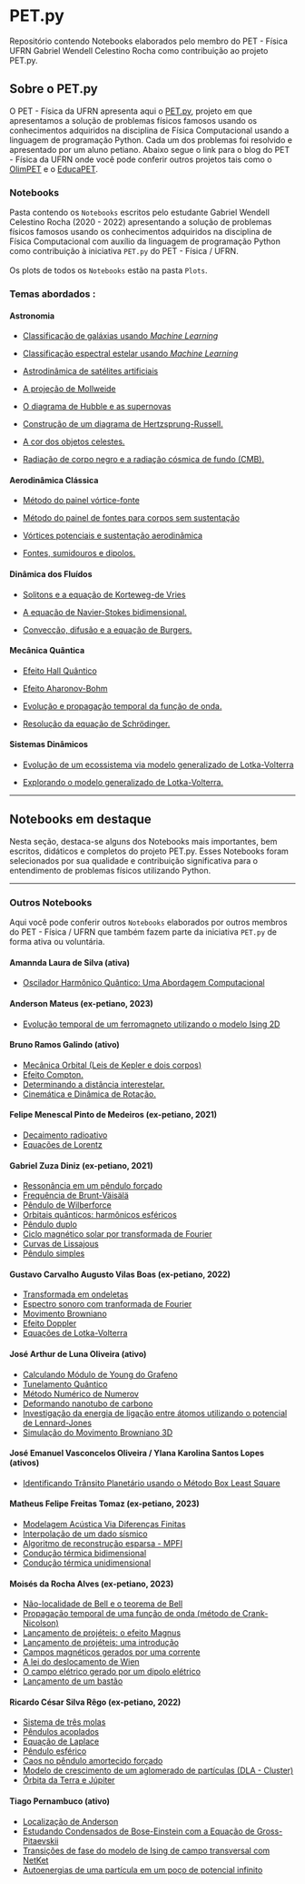 # PET.py
Repositório contendo Notebooks elaborados pelo membro do PET - Física UFRN Gabriel Wendell Celestino Rocha como contribuição ao projeto PET.py.

## Sobre o PET.py
O PET - Física da UFRN apresenta aqui o [PET.py](https://petfisica.home.blog/pet-py/), projeto em que apresentamos a solução de problemas físicos famosos usando os conhecimentos adquiridos na disciplina de Física Computacional usando a linguagem de programação Python. Cada um dos problemas foi resolvido e apresentado por um aluno petiano. Abaixo segue o link para o blog do PET - Física da UFRN onde você pode conferir outros projetos tais como o [OlimPET](https://petfisica.home.blog/olimpet/) e o [EducaPET](https://petfisica.home.blog/educapet/). 


### Notebooks
Pasta contendo os `Notebooks` escritos pelo estudante Gabriel Wendell Celestino Rocha (2020 - 2022) apresentando a solução de problemas físicos famosos usando os conhecimentos adquiridos na disciplina de Física Computacional com auxílio da linguagem de programação Python como contribuição à iniciativa `PET.py` do PET - Física / UFRN. \
\
Os plots de todos os `Notebooks` estão na pasta `Plots`.

### Temas abordados :

#### Astronomia

- [Classificação de galáxias usando *Machine Learning*](https://github.com/GabrielWendell/PET.py/blob/main/Notebooks/Classificação%20de%20galáxias%20usando%20ML.ipynb)

- [Classificação espectral estelar usando *Machine Learning*](https://github.com/GabrielWendell/PET.py/blob/main/Notebooks/Classificação%20espectral%20estelar%20usando%20ML.ipynb)

- [Astrodinâmica de satélites artificiais](https://github.com/GabrielWendell/PET.py/blob/main/Notebooks/Astrodinâmica%20de%20satélites%20artificiais.md)

- [A projeção de Mollweide](https://github.com/GabrielWendell/PET.py/blob/main/Notebooks/A%20projeção%20de%20Mollweide.ipynb)

- [O diagrama de Hubble e as supernovas](https://github.com/GabrielWendell/PET.py/blob/main/Notebooks/O%20Diagrama%20de%20Hubble%20e%20as%20supernovas.ipynb)

- [Construção de um diagrama de Hertzsprung-Russell.](https://github.com/GabrielWendell/PET.py/blob/main/Notebooks/Construção%20de%20um%20diagrama%20de%20Hertzsprung-Russell.ipynb)

- [A cor dos objetos celestes.](https://github.com/GabrielWendell/PET.py/blob/main/Notebooks/A%20cor%20dos%20objetos%20celestes.ipynb)

- [Radiação de corpo negro e a radiação cósmica de fundo (CMB).](https://github.com/GabrielWendell/PET.py/blob/main/Notebooks/A%20radiação%20do%20corpo%20negro%20e%20a%20radiação%20cósmica%20de%20fundo%20(CMB).ipynb)


#### Aerodinâmica Clássica

- [Método do painel vórtice-fonte](https://github.com/GabrielWendell/PET.py/blob/main/Notebooks/Método%20do%20painel%20vórtice-fonte.ipynb)

- [Método do painel de fontes para corpos sem sustentação](https://github.com/GabrielWendell/PET.py/blob/main/Notebooks/Método%20do%20painel%20de%20fontes%20para%20corpos%20sem%20sustentação.ipynb)

- [Vórtices potenciais e sustentação aerodinâmica](https://github.com/GabrielWendell/PET.py/blob/main/Notebooks/Vórtices%20potenciais%20e%20sustentação%20aerodinâmica.ipynb)

- [Fontes, sumidouros e dipolos.](https://github.com/GabrielWendell/PET.py/blob/main/Notebooks/Fontes%2C%20Sumidouros%20e%20Dipolos.ipynb)


#### Dinâmica dos Fluídos

- [Solitons e a equação de Korteweg-de Vries](https://drive.google.com/file/d/184u9BKCwrl2ym8M-A7q0NvcaWEQAsmK1/view?usp=share_link)

- [A equação de Navier-Stokes bidimensional.](https://github.com/GabrielWendell/PET.py/blob/main/Notebooks/A%20equação%20de%20Navier-Stokes%202D.ipynb)

- [Convecção, difusão e a equação de Burgers.](https://github.com/GabrielWendell/PET.py/blob/main/Notebooks/Convecção%2C%20difusão%20e%20a%20equação%20de%20Burgers.ipynb)



#### Mecânica Quântica

- [Efeito Hall Quântico](https://github.com/GabrielWendell/PET.py/blob/main/Notebooks/Efeito%20Hall%20Quântico.ipynb)

- [Efeito Aharonov-Bohm](https://github.com/GabrielWendell/PET.py/blob/main/Notebooks/Efeito%20Aharonov-Bohm.ipynb)

- [Evolução e propagação temporal da função de onda.](https://github.com/GabrielWendell/PET.py/blob/main/Notebooks/Evolução%20e%20propagação%20temporal%20da%20função%20de%20onda.ipynb)

- [Resolução da equação de Schrödinger.](https://github.com/GabrielWendell/PET.py/blob/main/Notebooks/Resolvendo%20numericamente%20a%20equação%20de%20Schrödinger.ipynb)


#### Sistemas Dinâmicos
- [Evolução de um ecossistema via modelo generalizado de Lotka-Volterra](https://github.com/GabrielWendell/PET.py/blob/main/Notebooks/Evolução%20de%20um%20ecossistema%20via%20gLV.ipynb)

- [Explorando o modelo generalizado de Lotka-Volterra.](https://github.com/GabrielWendell/PET.py/blob/main/Notebooks/Explorando%20o%20modelo%20generalizado%20de%20Lotka-Volterra.ipynb)

---

## Notebooks em destaque
Nesta seção, destaca-se alguns dos Notebooks mais importantes, bem escritos, didáticos e completos do projeto PET.py. Esses Notebooks foram selecionados por sua qualidade e contribuição significativa para o entendimento de problemas físicos utilizando Python.

---

### Outros Notebooks
Aqui você pode conferir outros `Notebooks` elaborados por outros membros do PET - Física / UFRN que também fazem parte da iniciativa `PET.py` de forma ativa ou voluntária.

#### Amannda Laura de Silva (ativa)
- [Oscilador Harmônico Quântico: Uma Abordagem Computacional](https://github.com/PETfisicaUFRN/PET.py/blob/main/Notebooks/Oscilador%20Harm%C3%B4nico%20Qu%C3%A2ntico%20Uma%20Abordagem%C2%A0Computacional.ipynb)

#### Anderson Mateus (ex-petiano, 2023)
- [Evolução temporal de um ferromagneto utilizando o modelo Ising 2D](https://github.com/andersonmsn0/PET.py/blob/main/Simulando%20ferromagneto%20modelo%20ising%202d/Simulando%20ferromagneto%20modelo%20ising%202d.ipynb)


#### Bruno Ramos Galindo (ativo)
- [Mecânica Orbital (Leis de Kepler e dois corpos)](https://github.com/PETfisicaUFRN/PET.py/blob/main/Notebooks/Mec%C3%A2nica%20Orbital.ipynb)
- [Efeito Compton.](https://github.com/PETfisicaUFRN/PET.py/blob/main/Notebooks/Efeito%20Compton.ipynb)
- [Determinando a distância interestelar.](https://github.com/PETfisicaUFRN/PET.py/blob/main/Notebooks/Determinando%20a%20dist%C3%A2ncia%20interestelar.ipynb)
- [Cinemática e Dinâmica de Rotação.](https://github.com/Elbruno237/PET.py/blob/main/Cinematica_e_Dinamica_rotacional.ipynb)


#### Felipe Menescal Pinto de Medeiros (ex-petiano, 2021)
- [Decaimento radioativo](https://github.com/felipemenescal/PET.py/blob/master/radioatividade.ipynb)
- [Equações de Lorentz](https://github.com/felipemenescal/PET.py/blob/master/lorenz.ipynb)

#### Gabriel Zuza Diniz (ex-petiano, 2021)
- [Ressonância em um pêndulo forçado](https://github.com/GabrielZuza/PET/blob/master/%20Ressonância%20em%20um%20Pêndulo%20Forçado.ipynb)
- [Frequência de Brunt-Väisälä](https://github.com/GabrielZuza/PET/blob/master/Brunt-Vaisala_frequency.ipynb)
- [Pêndulo de Wilberforce](https://github.com/GabrielZuza/PET/blob/master/Wilberforce_Pendulum.ipynb)
- [Orbitais quânticos: harmônicos esféricos](https://github.com/GabrielZuza/PET/blob/master/Quantum_Orbitals_Spherical_harmonics.ipynb)
- [Pêndulo duplo](https://github.com/GabrielZuza/PET/blob/master/Duble_Pendulum.ipynb)
- [Ciclo magnético solar por transformada de Fourier](https://github.com/GabrielZuza/PET/blob/master/Sunspots.ipynb)
- [Curvas de Lissajous](https://github.com/GabrielZuza/PET/blob/master/Curva_de_lissajous.ipynb)
- [Pêndulo simples](https://github.com/GabrielZuza/PET/blob/master/Pendulo_Simples.ipynb)


#### Gustavo Carvalho Augusto Vilas Boas (ex-petiano, 2022)
- [Transformada em ondeletas](https://github.com/gustavoavb/PET.py/blob/master/Wavelets.ipynb)
- [Espectro sonoro com tranformada de Fourier](https://github.com/gustavoavb/PET.py/blob/master/EspectroSonoro.ipynb)
- [Movimento Browniano](https://github.com/gustavoavb/PET.py/blob/master/MovimentoBrowniano.ipynb) 
- [Efeito Doppler](https://github.com/gustavoavb/PET.py/blob/master/Efeito%20Doppler.ipynb)
- [Equações de Lotka-Volterra](https://github.com/gustavoavb/PET.py/blob/master/Equações_de_Lotka-Volterra.ipynb)



#### José Arthur de Luna Oliveira (ativo)
- [Calculando Módulo de Young do Grafeno](https://github.com/PETfisicaUFRN/PET.py/blob/main/Notebooks/Calculando_Modulo_de_Young_do_Grafeno.ipynb)
- [Tunelamento Quântico](https://github.com/PETfisicaUFRN/PET.py/blob/main/Notebooks/Tunalamento_quantico.ipynb)
- [Método Numérico de Numerov](https://github.com/PETfisicaUFRN/PET.py/blob/main/Notebooks/Metodo_de_Numerov.ipynb)
- [Deformando nanotubo de carbono](https://github.com/PETfisicaUFRN/PET.py/blob/main/Notebooks/Deformando%20nanotubo%20de%20carbono.ipynb)
- [Investigação da energia de ligação entre átomos utilizando o potencial de Lennard-Jones](https://github.com/PETfisicaUFRN/PET.py/blob/main/Notebooks/Investiga%C3%A7%C3%A3o%20da%20energia%20de%20liga%C3%A7%C3%A3o%20entre%20%C3%A1tomos%20utilizando%20o%20potencial%20de%20Lennard-Jones.ipynb)
- [Simulação do Movimento Browniano 3D](https://github.com/Josearthur266/PET.py/blob/main/Notebooks/Simulação%20do%20Movimento%20Browniano%203D.md)


#### José Emanuel Vasconcelos Oliveira / Ylana Karolina Santos Lopes (ativos)
- [Identificando Trânsito Planetário usando o Método Box Least Square](https://github.com/PETfisicaUFRN/PET.py/blob/main/Notebooks/Identificando%20Tr%C3%A2nsito%20Planet%C3%A1rio.ipynb)



#### Matheus Felipe Freitas Tomaz (ex-petiano, 2023)
- [Modelagem Acústica Via Diferenças Finitas](https://github.com/PETfisicaUFRN/PET.py/blob/main/Notebooks/Modelagem%20ac%C3%BAstica%20via%20diferen%C3%A7as%20finitas.ipynb)
- [Interpolação de um dado sísmico](https://github.com/MathPhelip/PET.py/blob/main/Notebooks/Interpolação%20de%20um%20dado%20sísmico.ipynb)
- [Algoritmo de reconstrução esparsa - MPFI](https://github.com/MathPhelip/PET.py/blob/main/Notebooks/Algoritmo%20de%20reconstru%C3%A7%C3%A3o%20esparsa%20-%20MPFI.ipynb)
- [Condução térmica bidimensional](https://github.com/MathPhelip/PET.py/blob/main/CONDUÇÃO%20TÉRMICA%202D%20(1).ipynb)
- [Condução térmica unidimensional](https://github.com/MathPhelip/PET.py/blob/main/CONDUÇÃO%20TÉRMICA%201D.ipynb)


#### Moisés da Rocha Alves (ex-petiano, 2023)
- [Não-localidade de Bell e o teorema de Bell](https://github.com/PETfisicaUFRN/PET.py/blob/main/Notebooks/N%C3%A3o-localidade%20de%20Bell%20e%20o%20teorema%20de%20Bell.ipynb)
- [Propagação temporal de uma função de onda (método de Crank-Nicolson)](https://github.com/moseseusueus/PET.py/blob/main/Notebooks/Propaga%C3%A7%C3%A3o%20temporal%20de%20uma%20fun%C3%A7%C3%A3o%20de%20onda%20(m%C3%A9todo%20de%20Crank-Nicolson).ipynb)
- [Lançamento de projéteis: o efeito Magnus](https://github.com/moseseusueus/PET.py/blob/main/Notebooks/Lançamento%20de%20projéteis%2C%20o%20efeito%20Magnus.ipynb)
- [Lançamento de projéteis: uma introdução](https://github.com/moseseusueus/PET.py/blob/main/Notebooks/Lançamento%20de%20projéteis%2C%20uma%20introdução.ipynb)
- [Campos magnéticos gerados por uma corrente](https://github.com/moseseusueus/PET.py/blob/main/Notebooks/Campos%20magnéticos%20gerados%20por%20uma%20corrente.ipynb)
- [A lei do deslocamento de Wien](https://github.com/moseseusueus/PET.py/blob/main/Notebooks/A%20lei%20do%20deslocamento%20de%20Wien.ipynb)
- [O campo elétrico gerado por um dipolo elétrico](https://github.com/moseseusueus/PET.py/blob/main/Notebooks/O%20campo%20elétrico%20gerado%20por%20um%20dipolo%20elétrico.ipynb)
- [Lançamento de um bastão](https://github.com/moseseusueus/PET.py/blob/main/Notebooks/O%20lançamento%20de%20um%20bastão.ipynb)


#### Ricardo César Silva Rêgo (ex-petiano, 2022)
- [Sistema de três molas](https://github.com/Ricardo-PET/Tres-molas/blob/main/Tres-molas-checkpoint.ipynb)
- [Pêndulos acoplados](https://github.com/Ricardo-PET/P-ndulos_acoplados/blob/main/Pêndulos_acoplados-checkpoint.ipynb)
- [Equação de Laplace](https://github.com/Ricardo-PET/Equacao_de_Laplace/blob/main/Equação_Laplace-checkpoint.ipynb)
- [Pêndulo esférico](https://github.com/Ricardo-PET/Pendulo_Esferico/blob/main/Pêndulo_3D-checkpoint.ipynb)
- [Caos no pêndulo amortecido forçado](https://github.com/Ricardo-PET/Caos_no_pendulo_amortecido_forcado/blob/master/Caos_no_pêndulo_amortecido_forçado-checkpoint.ipynb)
- [Modelo de crescimento de um aglomerado de partículas (DLA - Cluster)](https://github.com/Ricardo-PET/Modelo_de_crescimento_de_um_aglomerado-DLA-/blob/master/Cluster_growth_model%20(DLA-Cluster)-checkpoint.ipynb)
- [Órbita da Terra e Júpiter](https://github.com/Ricardo-PET/Orbita_Da_Terra_E_Jupiter/blob/master/Problema_de_tres_corpos-checkpoint.ipynb)


#### Tiago Pernambuco (ativo)
- [Localização de Anderson](https://github.com/PETfisicaUFRN/PET.py/blob/main/Notebooks/Localiza%C3%A7%C3%A3o%20de%20Anderson.ipynb)
- [Estudando Condensados de Bose-Einstein com a Equação de Gross-Pitaevskii](https://github.com/PETfisicaUFRN/PET.py/blob/main/Notebooks/A%20Equa%C3%A7%C3%A3o%20de%20Gross-Pitaevskii.ipynb)
- [Transições de fase do modelo de Ising de campo transversal com NetKet](https://github.com/PETfisicaUFRN/PET.py/blob/main/Notebooks/Transições%20de%20fase%20do%20modelo%20de%20Ising%20de%20campo%20transversal%20com%20NetKet.ipynb)
- [Autoenergias de uma partícula em um poço de potencial infinito](https://github.com/TiagoPernambuco/PET.py/blob/main/Poço%20de%20Potencial%20Infinito.ipynb)

